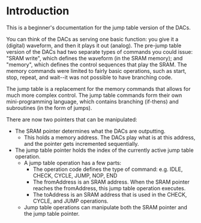 # Introduction
This is a beginner's documentation for the jump table version of the DACs.

You can think of the DACs as serving one basic function: you give it a (digital) waveform, and then it plays it out (analog). The pre-jump table version of the DACs had two separate types of commands you could issue: "SRAM write", which defines the waveform (in the SRAM memory); and "memory", which defines the control sequences that play the SRAM. The memory commands were limited to fairly basic operations, such as start, stop, repeat, and wait--it was not possible to have branching code.

The jump table is a replacement for the memory commands that allows for much more complex control. The jump table commands form their own mini-programming language, which contains branching (if-thens) and subroutines (in the form of jumps).

There are now two pointers that can be manipulated:
* The SRAM pointer determines what the DACs are outputting.
  * This holds a memory address. The DACs play what is at this address, and the pointer gets incremented sequentially.
* The jump table pointer holds the index of the currently active jump table operation.
  * A jump table operation has a few parts:
    * The operation code defines the type of command: e.g. IDLE, CHECK, CYCLE, JUMP, NOP, END
    * The fromAddress is an SRAM address. When the SRAM pointer reaches the fromAddress, this jump table operation executes.
    * The toAddress is an SRAM address that is used in the CHECK, CYCLE, and JUMP operations.
  * Jump table operations can manipulate both the SRAM pointer and the jump table pointer.

